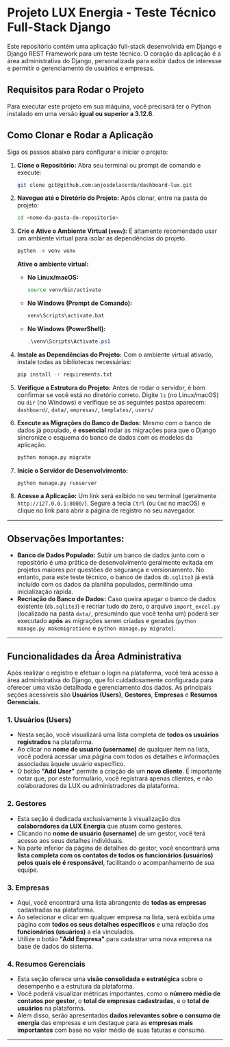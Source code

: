 # Projeto LUX Energia - Teste Técnico Full-Stack Django

Este repositório contém uma aplicação full-stack desenvolvida em Django e Django REST Framework para um teste técnico. O coração da aplicação é a área administrativa do Django, personalizada para exibir dados de interesse e permitir o gerenciamento de usuários e empresas.

## Requisitos para Rodar o Projeto

Para executar este projeto em sua máquina, você precisará ter o Python instalado em uma versão **igual ou superior a 3.12.6**.

## Como Clonar e Rodar a Aplicação

Siga os passos abaixo para configurar e iniciar o projeto:

1.  **Clone o Repositório:**
    Abra seu terminal ou prompt de comando e execute:
    ```bash
    git clone git@github.com:anjosdelacerda/dashboard-lux.git
    ```

2.  **Navegue até o Diretório do Projeto:**
    Após clonar, entre na pasta do projeto:
    ```bash
    cd <nome-da-pasta-do-repositorio>
    ```

3.  **Crie e Ative o Ambiente Virtual (`venv`):**
    É altamente recomendado usar um ambiente virtual para isolar as dependências do projeto.
    ```bash
    python -m venv venv
    ```
    **Ative o ambiente virtual:**
    * **No Linux/macOS:**
        ```bash
        source venv/bin/activate
        ```
    * **No Windows (Prompt de Comando):**
        ```cmd
        venv\Scripts\activate.bat
        ```
    * **No Windows (PowerShell):**
        ```powershell
        .\venv\Scripts\Activate.ps1
        ```

4.  **Instale as Dependências do Projeto:**
    Com o ambiente virtual ativado, instale todas as bibliotecas necessárias:
    ```bash
    pip install -r requirements.txt
    ```

5.  **Verifique a Estrutura do Projeto:**
    Antes de rodar o servidor, é bom confirmar se você está no diretório correto. Digite `ls` (no Linux/macOS) ou `dir` (no Windows) e verifique se as seguintes pastas aparecem:
    `dashboard/`, `data/`, `empresas/`, `templates/`, `users/`

6.  **Execute as Migrações do Banco de Dados:**
    Mesmo com o banco de dados já populado, é **essencial** rodar as migrações para que o Django sincronize o esquema do banco de dados com os modelos da aplicação.
    ```bash
    python manage.py migrate
    ```

7.  **Inicie o Servidor de Desenvolvimento:**
    ```bash
    python manage.py runserver
    ```

8.  **Acesse a Aplicação:**
    Um link será exibido no seu terminal (geralmente `http://127.0.0.1:8000/`). Segure a tecla `Ctrl` (ou `Cmd` no macOS) e clique no link para abrir a página de registro no seu navegador.

---

## Observações Importantes:

* **Banco de Dados Populado:** Subir um banco de dados junto com o repositório é uma prática de desenvolvimento geralmente evitada em projetos maiores por questões de segurança e versionamento. No entanto, para este teste técnico, o banco de dados `db.sqlite3` já está incluído com os dados da planilha populados, permitindo uma inicialização rápida.
* **Recriação do Banco de Dados:** Caso queira apagar o banco de dados existente (`db.sqlite3`) e recriar tudo do zero, o arquivo `import_excel.py` (localizado na pasta `data/`, presumindo que você tenha um) poderá ser executado **após** as migrações serem criadas e geradas (`python manage.py makemigrations` e `python manage.py migrate`).

---

## Funcionalidades da Área Administrativa

Após realizar o registro e efetuar o login na plataforma, você terá acesso à área administrativa do Django, que foi cuidadosamente configurada para oferecer uma visão detalhada e gerenciamento dos dados. As principais seções acessíveis são **Usuários (Users)**, **Gestores**, **Empresas** e **Resumos Gerenciais**.

### 1. Usuários (Users)

* Nesta seção, você visualizará uma lista completa de **todos os usuários registrados** na plataforma.
* Ao clicar no **nome de usuário (username)** de qualquer item na lista, você poderá acessar uma página com todos os detalhes e informações associadas àquele usuário específico.
* O botão **"Add User"** permite a criação de um **novo cliente**. É importante notar que, por este formulário, você registrará apenas clientes, e não colaboradores da LUX ou administradores da plataforma.

### 2. Gestores

* Esta seção é dedicada exclusivamente à visualização dos **colaboradores da LUX Energia** que atuam como gestores.
* Clicando no **nome de usuário (username)** de um gestor, você terá acesso aos seus detalhes individuais.
* Na parte inferior da página de detalhes do gestor, você encontrará uma **lista completa com os contatos de todos os funcionários (usuários) pelos quais ele é responsável**, facilitando o acompanhamento de sua equipe.

### 3. Empresas

* Aqui, você encontrará uma lista abrangente de **todas as empresas** cadastradas na plataforma.
* Ao selecionar e clicar em qualquer empresa na lista, será exibida uma página com **todos os seus detalhes específicos** e uma relação dos **funcionários (usuários)** a ela vinculados.
* Utilize o botão **"Add Empresa"** para cadastrar uma nova empresa na base de dados do sistema.

### 4. Resumos Gerenciais

* Esta seção oferece uma **visão consolidada e estratégica** sobre o desempenho e a estrutura da plataforma.
* Você poderá visualizar métricas importantes, como o **número médio de contatos por gestor**, o **total de empresas cadastradas**, e o **total de usuários** na plataforma.
* Além disso, serão apresentados **dados relevantes sobre o consumo de energia** das empresas e um destaque para as **empresas mais importantes** com base no valor médio de suas faturas e consumo.

---